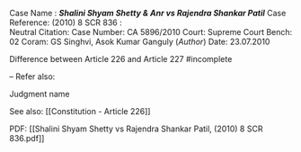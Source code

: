 Case Name : ***Shalini Shyam Shetty & Anr vs Rajendra Shankar Patil***
Case Reference: (2010) 8 SCR 836 :  
Neutral Citation:
Case Number: CA 5896/2010
Court: Supreme Court
Bench: 02
Coram: GS Singhvi, Asok Kumar Ganguly (*Author*)
Date: 23.07.2010

Difference between Article 226 and Article 227 #incomplete 

–
Refer also:

Judgment name

See also:
[[Constitution - Article 226]]

PDF:
[[Shalini Shyam Shetty vs Rajendra Shankar Patil, (2010) 8 SCR 836.pdf]]